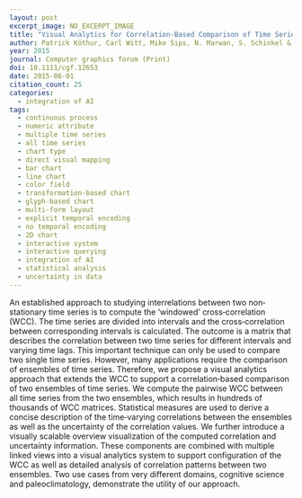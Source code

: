 ```yaml
---
layout: post
excerpt_image: NO_EXCERPT_IMAGE
title: "Visual Analytics for Correlation‐Based Comparison of Time Series Ensembles"
author: Patrick Köthur, Carl Witt, Mike Sips, N. Marwan, S. Schinkel & D. Dransch
year: 2015
journal: Computer graphics forum (Print)
doi: 10.1111/cgf.12653
date: 2015-06-01
citation_count: 25
categories:
  - integration of AI
tags:
  - continuous process
  - numeric attribute
  - multiple time series
  - all time series
  - chart type
  - direct visual mapping
  - bar chart
  - line chart
  - color field
  - transformation-based chart
  - glyph-based chart
  - multi-form layout
  - explicit temporal encoding
  - no temporal encoding
  - 2D chart
  - interactive system
  - interactive querying
  - integration of AI
  - statistical analysis
  - uncertainty in data
---
```

An established approach to studying interrelations between two non‐stationary time series is to compute the ‘windowed’ cross‐correlation (WCC). The time series are divided into intervals and the cross‐correlation between corresponding intervals is calculated. The outcome is a matrix that describes the correlation between two time series for different intervals and varying time lags. This important technique can only be used to compare two single time series. However, many applications require the comparison of ensembles of time series. Therefore, we propose a visual analytics approach that extends the WCC to support a correlation‐based comparison of two ensembles of time series. We compute the pairwise WCC between all time series from the two ensembles, which results in hundreds of thousands of WCC matrices. Statistical measures are used to derive a concise description of the time‐varying correlations between the ensembles as well as the uncertainty of the correlation values. We further introduce a visually scalable overview visualization of the computed correlation and uncertainty information. These components are combined with multiple linked views into a visual analytics system to support configuration of the WCC as well as detailed analysis of correlation patterns between two ensembles. Two use cases from very different domains, cognitive science and paleoclimatology, demonstrate the utility of our approach.
